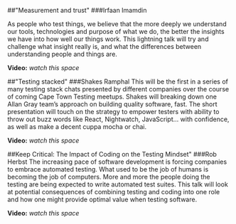 ##"Measurement and trust" 
###Irfaan Imamdin

As people who test things, we believe that the more deeply we understand our tools, technologies and purpose of what we do, the better the insights we have into how well our things work.
This lightning talk will  try and challenge what insight really is, and what the differences between understanding people and things are.

**Video:** _watch this space_

##"Testing stacked" 
###Shakes Ramphal
This will be the first in a series of many testing stack chats presented by different companies over the course of coming Cape Town Testing meetups.
Shakes will breaking down one Allan Gray team’s approach on building quality software, fast. 
The short presentation will touch on the strategy to empower testers with ability to throw out buzz words like React, Nightwatch, JavaScript… with confidence, as well as make a decent cuppa mocha or chai. 

**Video:** _watch this space_

##Keep Critical: The Impact of Coding on the Testing Mindset" 
###Rob Herbst
The increasing pace of software development is forcing companies to embrace automated testing. What used to be the job of humans is becoming the job of computers. More and more the people doing the testing are being expected to write automated test suites. 
This talk will look at potential consequences of combining testing and coding into one role and how one might provide optimal value when testing software.

**Video:** _watch this space_